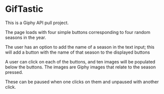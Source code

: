 # GifTastic
This is a Giphy API pull project.

The page loads with four simple buttons corresponding to four random seasons in the year.

The user has an option to add the name of a season in the text input; this will add a button with the name of that season to the displayed buttons

A user can click on each of the buttons, and ten images will be populated below the buttons. The images are Giphy images that relate to the season pressed.

These can be paused when one clicks on them and unpaused with another click.